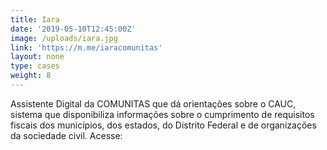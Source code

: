 ```yaml
---
title: Iara
date: '2019-05-10T12:45:00Z'
image: /uploads/iara.jpg
link: 'https://m.me/iaracomunitas'
layout: none
type: cases
weight: 8
---
```

Assistente Digital da COMUNITAS que dá orientações sobre  o CAUC, sistema que disponibiliza informações sobre o cumprimento de requisitos fiscais dos municípios, dos estados, do Distrito Federal e de organizações da sociedade civil.
Acesse:

